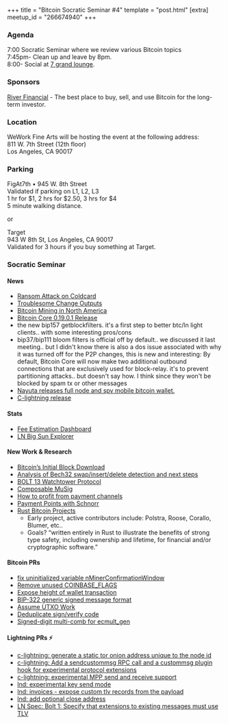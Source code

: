 +++
title = "Bitcoin Socratic Seminar #4"
template = "post.html"
[extra]
meetup_id = "266674940"
+++

### Agenda

7:00 Socratic Seminar where we review various Bitcoin topics  
7:45pm- Clean up and leave by 8pm.  
8:00- Social at [7 grand lounge](https://m.yelp.com/biz/seven-grand-los-angeles).

### Sponsors

[River Financial](https://www.river.com) - The best place to buy, sell, and use Bitcoin for the long-term investor.

### Location

WeWork Fine Arts will be hosting the event at the following address:  
811 W. 7th Street (12th floor)  
Los Angeles, CA 90017  

### Parking

FigAt7th • 945 W. 8th Street  
Validated if parking on L1, L2, L3  
1 hr for $1, 2 hrs for $2.50, 3 hrs for $4  
5 minute walking distance.  

or

Target  
943 W 8th St, Los Angeles, CA 90017  
Validated for 3 hours if you buy something at Target.  

### Socratic Seminar

#### News

  - [Ransom Attack on Coldcard](https://medium.com/shiftcrypto/a-ransom-attack-on-coldcards-change-and-keypath-verification-f3c71461624a)
  - [Troublesome Change Outputs](https://blog.coinkite.com/troublesome-change/)
  - [Bitcoin Mining in North America](https://bitcoinmagazine.com/articles/bitcoin-mining-in-north-america-a-new-gold-rush-in-the-new-world)
  - [Bitcoin Core 0.19.0.1 Release](https://bitcoincore.org/en/releases/0.19.0.1/)
  - the new bip157 getblockfilters. it's a first step to better btc/ln light clients.. with some interesting pros/cons
  - bip37/bip111 bloom filters is official off by default.. we discussed it last meeting.. but I didn't know there is also a dos issue associated with why it was turned off
for the P2P changes, this is new and interesting: By default, Bitcoin Core will now make two additional outbound connections that are exclusively used for block-relay. it's to prevent partitioning attacks.. but doesn't say how. I think since they won't be blocked by spam tx or other messages
  - [Nayuta releases full node and spv mobile bitcoin wallet.](https://medium.com/nayuta-en/running-a-lnd-along-side-bitcoind-on-android-779dcf4e16bb)
  - [C-lightning release](https://twitter.com/Snyke/status/1206715011105722368?s=20)

#### Stats

  - [Fee Estimation Dashboard](https://txstats.com/dashboard/db/fee-estimation?orgId=1)
  - [LN Big Sun Explorer](https://ln.bigsun.xyz/)

#### New Work & Research

  - [Bitcoin’s Initial Block Download](https://blog.bitmex.com/bitcoins-initial-block-download/)
  - [Analysis of Bech32 swap/insert/delete detection and next steps](https://lists.linuxfoundation.org/pipermail/bitcoin-dev/2019-December/017521.html)
  - [BOLT 13 Watchtower Protocol](https://lists.linuxfoundation.org/pipermail/lightning-dev/2019-November/002350.html)
  - [Composable MuSig](https://lists.linuxfoundation.org/pipermail/bitcoin-dev/2019-November/017493.html)
  - [How to profit from payment channels](https://arxiv.org/pdf/1911.08803.pdf)
  - [Payment Points with Schnorr](https://suredbits.com/payment-points-part-1/)
  - [Rust Bitcoin Projects](https://github.com/rust-bitcoin)
    - Early project, active contributors include: Polstra, Roose, Corallo, Blumer, etc.. 
    - Goals? “written entirely in Rust to illustrate the benefits of strong type safety, including ownership and lifetime, for financial and/or cryptographic software.”

#### Bitcoin PRs

  - [fix uninitialized variable nMinerConfirmationWindow](https://github.com/bitcoin/bitcoin/pull/17449)
  - [Remove unused COINBASE_FLAGS](https://github.com/bitcoin/bitcoin/pull/17449)
  - [Expose height of wallet transaction](https://github.com/bitcoin/bitcoin/pull/17437/files)
  - [BIP-322 generic signed message format](https://github.com/bitcoin/bitcoin/pull/16440)
  - [Assume UTXO Work](https://github.com/bitcoin/bitcoin/pull/16945)
  - [Deduplicate sign/verify code](https://github.com/bitcoin/bitcoin/pull/17577/files)
  - [Signed-digit multi-comb for ecmult_gen](https://github.com/bitcoin-core/secp256k1/pull/693)

#### Lightning PRs ⚡

  - [c-lightning: generate a static tor onion address unique to the node id](https://github.com/ElementsProject/lightning/pull/3155)
  - [c-lightning: Add a sendcustommsg RPC call and a custommsg plugin hook for experimental protocol extensions](https://github.com/ElementsProject/lightning/pull/3315)
  - [c-lightning: experimental MPP send and receive support](https://github.com/ElementsProject/lightning/pull/3309)
  - [lnd: experimental key send mode](https://github.com/lightningnetwork/lnd/pull/3795)
  - [lnd: invoices - expose custom tlv records from the payload](https://github.com/lightningnetwork/lnd/pull/3742)
  - [lnd: add optional close address](https://github.com/lightningnetwork/lnd/pull/3702)
  - [LN Spec: Bolt 1: Specify that extensions to existing messages must use TLV](https://github.com/lightningnetwork/lightning-rfc/pull/714)

